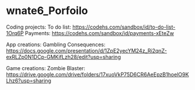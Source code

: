 # wnate6_Porfoilo

Coding projects: 
      To do list: https://codehs.com/sandbox/id/to-do-list-1Orq6P
      Payments: https://codehs.com/sandbox/id/payments-xEteZw
      
App creations: 
    Gambling Consequences: https://docs.google.com/presentation/d/1ZpE2yecYM24z_Ri2qnZ-exRLZp0N1DCp-GMKifLzh28/edit?usp=sharing
    
Game creations: 
    Zombie Blaster: https://drive.google.com/drive/folders/17xuoVkP75D6CR6AeEpzB1hoelO9KLhz6?usp=sharing

